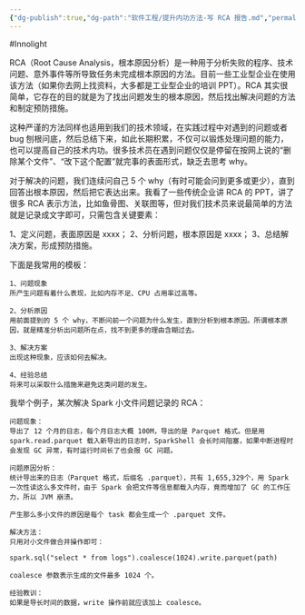 ```yaml
---
{"dg-publish":true,"dg-path":"软件工程/提升内功方法-写 RCA 报告.md","permalink":"/软件工程/提升内功方法-写 RCA 报告/","created":"2025-06-16T14:14:56.285+08:00","updated":"2025-06-16T14:16:29.984+08:00"}
---
```


#Innolight

RCA（Root Cause Analysis，根本原因分析）是一种用于分析失败的程序、技术问题、意外事件等所导致任务未完成根本原因的方法。目前一些工业型企业在使用该方法（如果你去网上找资料，大多都是工业型企业的培训 PPT）。RCA 其实很简单，它存在的目的就是为了找出问题发生的根本原因，然后找出解决问题的方法和制定预防措施。

这种严谨的方法同样也适用到我们的技术领域，在实践过程中对遇到的问题或者 bug 刨根问底，然后总结下来，如此长期积累，不仅可以锻炼处理问题的能力，也可以提高自己的技术内功。很多技术员在遇到问题仅仅是停留在按网上说的“删除某个文件”、“改下这个配置”就完事的表面形式，缺乏去思考 why。

对于解决的问题，我们连续问自己 5 个 why（有时可能会问到更多或更少），直到回答出根本原因，然后把它表达出来。我看了一些传统企业讲 RCA 的 PPT，讲了很多 RCA 表示方法，比如鱼骨图、关联图等，但对我们技术员来说最简单的方法就是记录成文字即可，只需包含关键要素：

1、定义问题，表面原因是 xxxx；
2、分析问题，根本原因是 xxxx；
3、总结解决方案，形成预防措施。

下面是我常用的模板：

```
1、问题现象
所产生问题有着什么表现，比如内存不足、CPU 占用率过高等。

2、分析原因
用前面提到的 5 个 why，不断问前一个问题为什么发生，直到分析到根本原因。所谓根本原因，就是精准分析出问题所在点，找不到更多的理由含糊过去。

3、解决方案
出现这种现象，应该如何去解决。

4、经验总结
将来可以采取什么措施来避免这类问题的发生。
```

我举个例子，某次解决 Spark 小文件问题记录的 RCA：

```
问题现象：
导出了 12 个月的日志，每个月日志大概 100M，导出的是 Parquet 格式。但是用 spark.read.parquet 载入新导出的日志时，SparkShell 会长时间阻塞，如果中断进程时会发现 GC 异常，有时运行时间长了也会报 GC 问题。

问题原因分析：
统计导出来的日志（Parquet 格式，后缀名 .parquet），共有 1,655,329个，用 Spark 一次性读这么多文件时，由于 Spark 会把文件等信息都载入内存，竟而增加了 GC 的工作压力，所以 JVM 崩溃。

产生那么多小文件的原因是每个 task 都会生成一个 .parquet 文件。

解决方法：
只用对小文件做合并操作即可：

spark.sql("select * from logs").coalesce(1024).write.parquet(path)

coalesce 参数表示生成的文件最多 1024 个。

经验教训：
如果是导长时间的数据，write 操作前就应该加上 coalesce。
```